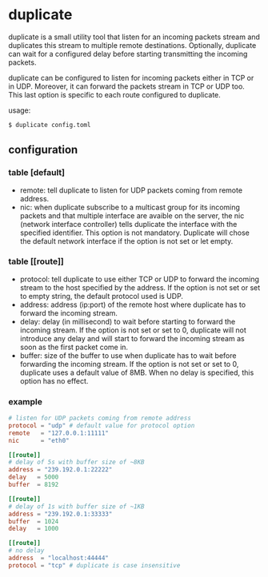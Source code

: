 # duplicate

duplicate is a small utility tool that listen for an incoming packets stream and
duplicates this stream to multiple remote destinations. Optionally, duplicate
can wait for a configured delay before starting transmitting the incoming packets.

duplicate can be configured to listen for incoming packets either in TCP or in UDP.
Moreover, it can forward the packets stream in TCP or UDP too. This last option
is specific to each route configured to duplicate.

usage:

```bash
$ duplicate config.toml
```

## configuration

### table [default]

* remote: tell duplicate to listen for UDP packets coming from remote address.
* nic:    when duplicate subscribe to a multicast group for its incoming packets
  and that multiple interface are avaible on the server, the nic (network interface
  controller) tells duplicate the interface with the specified identifier.
  This option is not mandatory. Duplicate will chose the default network interface
  if the option is not set or let empty.

### table [[route]]

* protocol: tell duplicate to use either TCP or UDP to forward the incoming stream
  to the host specified by the address. If the option is not set or set to empty
  string, the default protocol used is UDP.
* address: address (ip:port) of the remote host where duplicate has to forward
  the incoming stream.
* delay:   delay (in millisecond) to wait before starting to forward the incoming
  stream. If the option is not set or set to 0, duplicate will not introduce any
  delay and will start to forward the incoming stream as soon as the first packet
  come in.
* buffer:  size of the buffer to use when duplicate has to wait before forwarding
  the incoming stream. If the option is not set or set to 0, duplicate uses a
  default value of 8MB. When no delay is specified, this option has no effect.

### example

```toml
# listen for UDP packets coming from remote address
protocol = "udp" # default value for protocol option
remote   = "127.0.0.1:11111"
nic      = "eth0"

[[route]]
# delay of 5s with buffer size of ~8KB
address = "239.192.0.1:22222"
delay   = 5000
buffer  = 8192

[[route]]
# delay of 1s with buffer size of ~1KB
address = "239.192.0.1:33333"
buffer  = 1024
delay   = 1000

[[route]]
# no delay
address  = "localhost:44444"
protocol = "tcp" # duplicate is case insensitive
```
